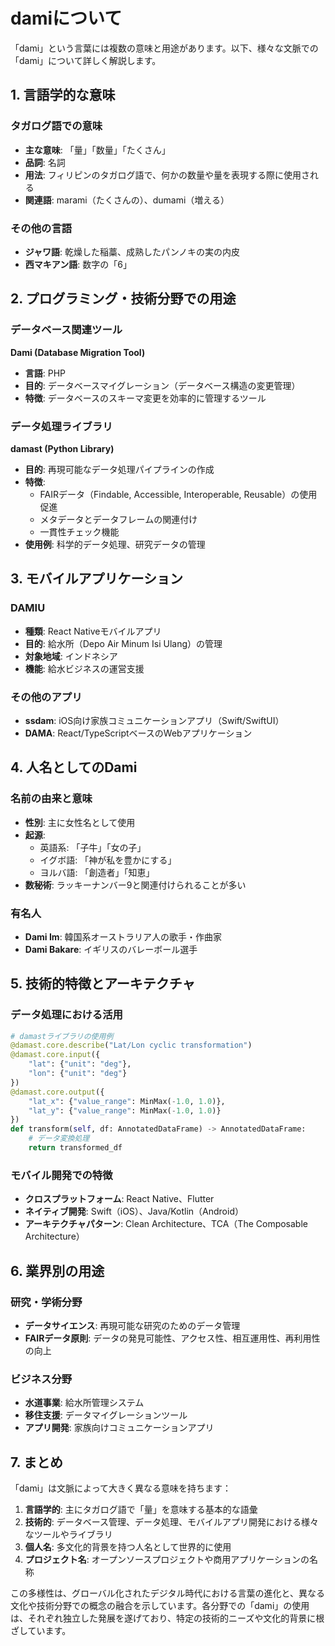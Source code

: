 # damiについて

「dami」という言葉には複数の意味と用途があります。以下、様々な文脈での「dami」について詳しく解説します。

## 1. 言語学的な意味

### タガログ語での意味
- **主な意味**: 「量」「数量」「たくさん」
- **品詞**: 名詞
- **用法**: フィリピンのタガログ語で、何かの数量や量を表現する際に使用される
- **関連語**: marami（たくさんの）、dumami（増える）

### その他の言語
- **ジャワ語**: 乾燥した稲藁、成熟したパンノキの実の内皮
- **西マキアン語**: 数字の「6」

## 2. プログラミング・技術分野での用途

### データベース関連ツール
**Dami (Database Migration Tool)**
- **言語**: PHP
- **目的**: データベースマイグレーション（データベース構造の変更管理）
- **特徴**: データベースのスキーマ変更を効率的に管理するツール

### データ処理ライブラリ
**damast (Python Library)**
- **目的**: 再現可能なデータ処理パイプラインの作成
- **特徴**: 
  - FAIRデータ（Findable, Accessible, Interoperable, Reusable）の使用促進
  - メタデータとデータフレームの関連付け
  - 一貫性チェック機能
- **使用例**: 科学的データ処理、研究データの管理

## 3. モバイルアプリケーション

### DAMIU
- **種類**: React Nativeモバイルアプリ
- **目的**: 給水所（Depo Air Minum Isi Ulang）の管理
- **対象地域**: インドネシア
- **機能**: 給水ビジネスの運営支援

### その他のアプリ
- **ssdam**: iOS向け家族コミュニケーションアプリ（Swift/SwiftUI）
- **DAMA**: React/TypeScriptベースのWebアプリケーション

## 4. 人名としてのDami

### 名前の由来と意味
- **性別**: 主に女性名として使用
- **起源**: 
  - 英語系: 「子牛」「女の子」
  - イグボ語: 「神が私を豊かにする」
  - ヨルバ語: 「創造者」「知恵」
- **数秘術**: ラッキーナンバー9と関連付けられることが多い

### 有名人
- **Dami Im**: 韓国系オーストラリア人の歌手・作曲家
- **Dami Bakare**: イギリスのバレーボール選手

## 5. 技術的特徴とアーキテクチャ

### データ処理における活用
```python
# damastライブラリの使用例
@damast.core.describe("Lat/Lon cyclic transformation")
@damast.core.input({
    "lat": {"unit": "deg"},
    "lon": {"unit": "deg"}
})
@damast.core.output({
    "lat_x": {"value_range": MinMax(-1.0, 1.0)},
    "lat_y": {"value_range": MinMax(-1.0, 1.0)}
})
def transform(self, df: AnnotatedDataFrame) -> AnnotatedDataFrame:
    # データ変換処理
    return transformed_df
```

### モバイル開発での特徴
- **クロスプラットフォーム**: React Native、Flutter
- **ネイティブ開発**: Swift（iOS）、Java/Kotlin（Android）
- **アーキテクチャパターン**: Clean Architecture、TCA（The Composable Architecture）

## 6. 業界別の用途

### 研究・学術分野
- **データサイエンス**: 再現可能な研究のためのデータ管理
- **FAIRデータ原則**: データの発見可能性、アクセス性、相互運用性、再利用性の向上

### ビジネス分野
- **水道事業**: 給水所管理システム
- **移住支援**: データマイグレーションツール
- **アプリ開発**: 家族向けコミュニケーションアプリ

## 7. まとめ

「dami」は文脈によって大きく異なる意味を持ちます：

1. **言語学的**: 主にタガログ語で「量」を意味する基本的な語彙
2. **技術的**: データベース管理、データ処理、モバイルアプリ開発における様々なツールやライブラリ
3. **個人名**: 多文化的背景を持つ人名として世界的に使用
4. **プロジェクト名**: オープンソースプロジェクトや商用アプリケーションの名称

この多様性は、グローバル化されたデジタル時代における言葉の進化と、異なる文化や技術分野での概念の融合を示しています。各分野での「dami」の使用は、それぞれ独立した発展を遂げており、特定の技術的ニーズや文化的背景に根ざしています。